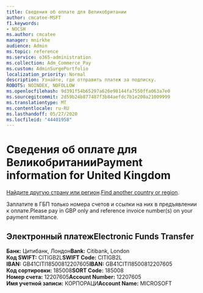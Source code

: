```yaml
---
title: Сведения об оплате для Великобритании
author: cmcatee-MSFT
f1.keywords:
- NOCSH
ms.author: cmcatee
manager: mnirkhe
audience: Admin
ms.topic: reference
ms.service: o365-administration
ms.collection: Adm_Commerce_Pay
ms.custom: AdminSurgePortfolio
localization_priority: Normal
description: Узнайте, где отправить платеж за подписку.
ROBOTS: NOINDEX, NOFOLLOW
ms.openlocfilehash: 9d391f54b65297a626e98144fa7550ffa063a7e0
ms.sourcegitcommit: 2d59b24b877487f3b84aefdc7b1e200a21009999
ms.translationtype: MT
ms.contentlocale: ru-RU
ms.lasthandoff: 05/27/2020
ms.locfileid: "44401958"
---
```

# <a name="payment-information-for-united-kingdom"></a><span data-ttu-id="87e08-103">Сведения об оплате для Великобритании</span><span class="sxs-lookup"><span data-stu-id="87e08-103">Payment information for United Kingdom</span></span>

<span data-ttu-id="87e08-104">[Найдите другую страну или регион](../billing-and-payments/pay-for-your-subscription.md).</span><span class="sxs-lookup"><span data-stu-id="87e08-104">[Find another country or region](../billing-and-payments/pay-for-your-subscription.md).</span></span>

<span data-ttu-id="87e08-105">Заплатите в ГБП только номера счетов и ссылки на них в предъявлении к оплате.</span><span class="sxs-lookup"><span data-stu-id="87e08-105">Please pay in GBP only and reference invoice number(s) on your payment remittance.</span></span>

## <a name="electronic-funds-transfer"></a><span data-ttu-id="87e08-106">Электронный платеж</span><span class="sxs-lookup"><span data-stu-id="87e08-106">Electronic Funds Transfer</span></span>

<span data-ttu-id="87e08-107">**Банк:** Цитибанк, Лондон</span><span class="sxs-lookup"><span data-stu-id="87e08-107">**Bank:** Citibank, London</span></span>  
<span data-ttu-id="87e08-108">**Код SWIFT:** CITIGB2L</span><span class="sxs-lookup"><span data-stu-id="87e08-108">**SWIFT Code:** CITIGB2L</span></span>  
<span data-ttu-id="87e08-109">**IBAN:** GB41CITI18500812207605</span><span class="sxs-lookup"><span data-stu-id="87e08-109">**IBAN:** GB41CITI18500812207605</span></span>  
<span data-ttu-id="87e08-110">**Код сортировки:** 185008</span><span class="sxs-lookup"><span data-stu-id="87e08-110">**SORT Code:** 185008</span></span>  
<span data-ttu-id="87e08-111">**Номер счета:** 12207605</span><span class="sxs-lookup"><span data-stu-id="87e08-111">**Account Number:** 12207605</span></span>  
<span data-ttu-id="87e08-112">**Имя учетной записи:** КОРПОРАЦИ</span><span class="sxs-lookup"><span data-stu-id="87e08-112">**Account Name:** MICROSOFT</span></span>  